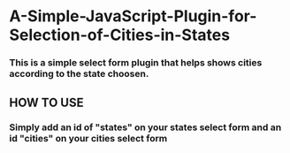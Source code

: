 # A-Simple-JavaScript-Plugin-for-Selection-of-Cities-in-States

### This is a simple select form plugin that helps shows cities according to the state choosen.


## HOW TO USE

### Simply add an id of "states" on your states select form and an id "cities" on your cities select form


